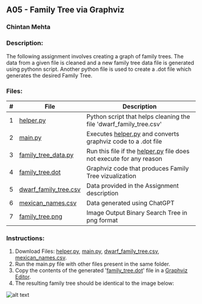 ## A05 - Family Tree via Graphviz
### Chintan Mehta

### Description:
The following assignment involves creating a graph of family trees. The data from a given file is cleaned and a new family tree data file is generated using pythonn script. Another python file is used to create a .dot file which generates the desired Family Tree.

### Files:

|   #   | File     | Description                                      |
| :---: | -------- | ------------------------------------------------ |
|   1   | [helper.py]()  | Python script that helps cleaning the file 'dwarf_family_tree.csv' |
|   2   | [main.py]()    | Executes [helper.py]() and converts graphviz code to a .dot file |
|   3   | [family_tree_data.py]() | Run this file if the [helper.py]() file does not execute for any reason |
|   4   | [family_tree.dot]() | Graphviz code that produces Family Tree vizualization  |
|   5   | [dwarf_family_tree.csv]()  | Data provided in the Assignment description    |
|   6   | [mexican_names.csv]()      | Data generated using ChatGPT   |
|   7   | [family_tree.png]() | Image Output Binary Search Tree in png format |

### Instructions:
1. Download Files: [helper.py](), [main.py](), [dwarf_family_tree.csv](), [mexican_names.csv]().
2. Run the main.py file with other files present in the same folder.
3. Copy the contents of the generated '[family_tree.dot]()' file in a [Graphviz Editor](https://dreampuf.github.io/GraphvizOnline/).
4. The resulting family tree should be identical to the image below:

![alt text]()
